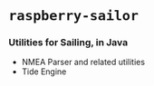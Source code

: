 # `raspberry-sailor`

### Utilities for Sailing, in Java

- NMEA Parser and related utilities
- Tide Engine
